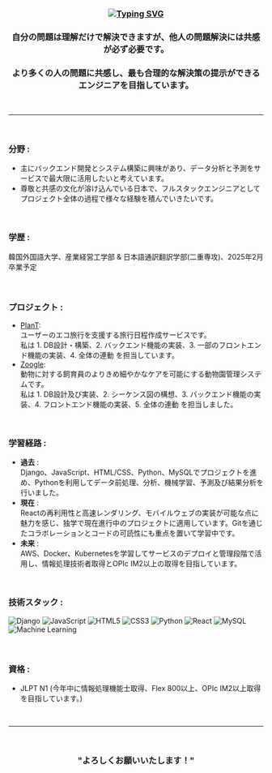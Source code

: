 <div align="center"><h3>
  
[![Typing SVG](https://readme-typing-svg.demolab.com/?lines=分析+→+学習+→+思考+→+理解+→+共感💡)](https://git.io/typing-svg)

</h3></div>

<div align="center"><h3>自分の問題は理解だけで解決できますが、他人の問題解決には共感が必ず必要です。</h3></div>
<div align="center"><h3>より多くの人の問題に共感し、最も合理的な解決策の提示ができるエンジニアを目指しています。</h3></div>
</br>

___
</br>

### 分野 :
- 主にバックエンド開発とシステム構築に興味があり、データ分析と予測をサービスで最大限に活用したいと考えています。
- 尊敬と共感の文化が溶け込んでいる日本で、フルスタックエンジニアとしてプロジェクト全体の過程で様々な経験を積んでいきたいです。
</br>

### 学歴 :
韓国外国語大学、産業経営工学部 & 日本語通訳翻訳学部(二重専攻)、2025年2月卒業予定
</br>
</br>
</br>

### プロジェクト :
- [PlanT](https://github.com/IME-2024-Graduation-Project/PlanT_full-stack):</br>
  ユーザーのエコ旅行を支援する旅行日程作成サービスです。</br>
  私は 1. DB設計・構築、2. バックエンド機能の実装、3. 一部のフロントエンド機能の実装、4. 全体の連動 を担当しています。
- [Zoogle](https://github.com/klll2/Zoogle):</br>
  動物に対する飼育員のよりきめ細やかなケアを可能にする動物園管理システムです。</br>
  私は 1. DB設計及び実装、2. シーケンス図の構想、3. バックエンド機能の実装、4. フロントエンド機能の実装、5. 全体の連動 を担当しました。
</br>

### 学習経路 :
- **過去** :</br>
  Django、JavaScript、HTML/CSS、Python、MySQLでプロジェクトを進め、Pythonを利用してデータ前処理、分析、機械学習、予測及び結果分析を行いました。
- **現在** :</br>
  Reactの再利用性と高速レンダリング、モバイルウェブの実装が可能な点に魅力を感じ、独学で現在進行中のプロジェクトに適用しています。Gitを通じたコラボレーションとコードの可読性にも重点を置いて学習中です。
- **未来** :</br>
  AWS、Docker、Kubernetesを学習してサービスのデプロイと管理段階で活用し、情報処理技術者取得とOPIc IM2以上の取得を目指しています。
</br>

### 技術スタック :
![Django](https://img.shields.io/badge/Django-092E20?style=flat-square&logo=django&logoColor=white)
![JavaScript](https://img.shields.io/badge/JavaScript-F7DF1E?style=flat-square&logo=javascript&logoColor=black)
![HTML5](https://img.shields.io/badge/HTML5-E34F26?style=flat-square&logo=html5&logoColor=white)
![CSS3](https://img.shields.io/badge/CSS3-1572B6?style=flat-square&logo=css3&logoColor=white)
![Python](https://img.shields.io/badge/Python-3776AB?style=flat-square&logo=python&logoColor=white)
![React](https://img.shields.io/badge/React-61DAFB?style=flat-square&logo=react&logoColor=black)
![MySQL](https://img.shields.io/badge/MySQL-4479A1?style=flat-square&logo=mysql&logoColor=white)
![Machine Learning](https://img.shields.io/badge/Machine%20Learning-FF6F00?style=flat-square&logo=machine-learning&logoColor=white)
</br>
</br>
</br>

### 資格 :
- JLPT N1 (今年中に情報処理機能士取得、Flex 800以上、OPIc IM2以上取得を目指しています。)
</br>

___
</br>

<div align="center">
  <h3>"よろしくお願いいたします！"</h3>
</div>

</br>
</br>
</br>
  





